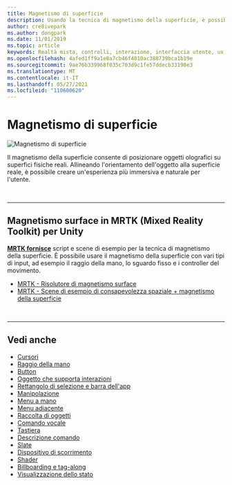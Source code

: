 ```yaml
---
title: Magnetismo di superficie
description: Usando la tecnica di magnetismo della superficie, è possibile posizionare un oggetto olografico su una superficie fisica reale.
author: cre8ivepark
ms.author: dongpark
ms.date: 11/01/2019
ms.topic: article
keywords: Realtà mista, controlli, interazione, interfaccia utente, ux, visore VR di realtà mista, visore VR di realtà mista windows, visore VR di realtà virtuale, HoloLens, MRTK, Mixed Reality Toolkit, magnetismo di superficie
ms.openlocfilehash: 4afed1ff9a1e8a7cb46f4810ac388739bca1b19e
ms.sourcegitcommit: 9ae76b339968f035c703d9c1fe57ddecb33198e3
ms.translationtype: MT
ms.contentlocale: it-IT
ms.lasthandoff: 05/27/2021
ms.locfileid: "110600620"
---
```

# <a name="surface-magnetism"></a>Magnetismo di superficie

![Magnetismo di superficie](images/MRTK_SurfaceMagnetism.gif)

Il magnetismo della superficie consente di posizionare oggetti olografici su superfici fisiche reali. Allineando l'orientamento dell'oggetto alla superficie reale, è possibile creare un'esperienza più immersiva e naturale per l'utente.

<br>

---

## <a name="surface-magnetism-in-mrtk-mixed-reality-toolkit-for-unity"></a>Magnetismo surface in MRTK (Mixed Reality Toolkit) per Unity

**[MRTK fornisce](https://github.com/Microsoft/MixedRealityToolkit-Unity)** script e scene di esempio per la tecnica di magnetismo della superficie. È possibile usare il magnetismo della superficie con vari tipi di input, ad esempio il raggio della mano, lo sguardo fisso e i controller del movimento.

* [MRTK - Risolutore di magnetismo surface](/windows/mixed-reality/mrtk-unity/features/ux-building-blocks/solvers/solver#surfacemagnetism)
* [MRTK - Scene di esempio di consapevolezza spaziale + magnetismo della superficie](https://github.com/microsoft/MixedRealityToolkit-Unity/blob/main/Assets/MRTK/Examples/Demos/Solvers/Scenes/SurfaceMagnetismSpatialAwarenessExample.unity)

<br>

---

## <a name="see-also"></a>Vedi anche

* [Cursori](cursors.md)
* [Raggio della mano](point-and-commit.md)
* [Button](button.md)
* [Oggetto che supporta interazioni](interactable-object.md)
* [Rettangolo di selezione e barra dell'app](app-bar-and-bounding-box.md)
* [Manipolazione](direct-manipulation.md)
* [Menu a mano](hand-menu.md)
* [Menu adiacente](near-menu.md)
* [Raccolta di oggetti](object-collection.md)
* [Comando vocale](voice-input.md)
* [Tastiera](keyboard.md)
* [Descrizione comando](tooltip.md)
* [Slate](slate.md)
* [Dispositivo di scorrimento](slider.md)
* [Shader](shader.md)
* [Billboarding e tag-along](billboarding-and-tag-along.md)
* [Visualizzazione dello stato](progress.md)